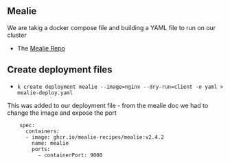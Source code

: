 ## Mealie

We are takig a docker compose file and building a YAML file to run on our cluster

- The [Mealie Repo](https://github.com/mealie-recipes/mealie)

## Create deployment files

- ``k create deployment mealie --image=nginx --dry-run=client -o yaml > mealie-deploy.yaml``

This was added to our deployment file - from the mealie doc we had to change the image and expose the port
```
    spec:
      containers:
      - image: ghcr.io/mealie-recipes/mealie:v2.4.2
        name: mealie
        ports:
          - containerPort: 9000
```



